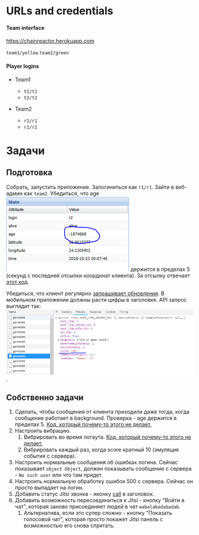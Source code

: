 # URLs and credentials
#### Team interface
https://chainreactor.herokuapp.com

`team1/yellow`
`team2/green`

#### Player logins
* Team1
  * `t1/t1`
  * `t2/t2`

* Team2
  * `r1/r1`
  * `r2/r2`


# Задачи
## Подготовка
Собрать, запустить приложение. Залогиниться как `r1/r1`. Зайти в веб-админ как `team2`. Убедиться, что age ![age](age.PNG) держится в пределах 5 (секунд с последней отсылки координат клиента). За отсылку отвечает [этот код](https://github.com/vermut/ChainSlave/blob/9e81097c5e2704236977ad25ffb40fe039f550af/src/pages/game/game.ts#L65).

Убедиться, что клиент регулярно [запрашивает обновления](https://github.com/vermut/ChainSlave/blob/9e81097c5e2704236977ad25ffb40fe039f550af/src/pages/game/game.ts#L87). В мобильном приложении должны расти цифры в заголовке. API запрос выглядит так: ![getData](score.PNG).

## Собственно задачи

1. Сделать, чтобы сообщения от клиента приходили даже тогда, когда сообщение работает в background. Проверка - age держится в пределах 5. [Код, который почему-то этого не делает.](https://github.com/vermut/ChainSlave/blob/9e81097c5e2704236977ad25ffb40fe039f550af/src/pages/game/game.ts#L77)
1. Настроить вибрацию. 
   1. Вибрировать во время логаута. [Код, который почему-то этого не делает.](https://github.com/vermut/ChainSlave/blob/9e81097c5e2704236977ad25ffb40fe039f550af/src/pages/game/game.ts#L101)
   1. Вибрировать каждый раз, когда score кратный 10 (эмуляция события с сервера).
1. Настроить нормальные сообщения об ошибках логина. Сейчас показывает `object Object`, должен показывать сообщение с сервера - `No such user` или что там придет.
1. Настроить нормальную обработку ошибок 500 с сервера. Сейчас он просто выпадает на логин.
1. Добавить статус Jitsi звонка - иконку [call](https://ionicframework.com/docs/ionicons/) в заголовок.
1. Добавить возможность пересоединиться к Jitsi - кнопку "Войти в чат", которая заново присоединяет людей в чат `wabalabadabadab`.
   1. Альтернатива, если это супер сложно - кнопку "Показать голосовой чат", которая просто покажет Jitsi панель с возможностью его снова спрятать.


